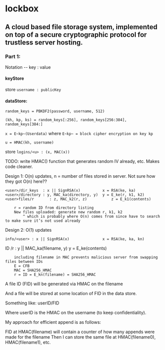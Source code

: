 # lockbox

## A cloud based file storage system, implemented on top of a secure cryptographic protocol for trustless server hosting.

### Part 1:

Notation -- key : value

#### keyStore
store `username : publicKey`

#### dataStore:
`random_keys = PBKDF2(password, username, 512)`

`(kh, kp, ks) = random_keys[:256], random_keys[256:384], random_keys[384:]`

`x = E~kp~(Userdata)` where `E~kp~ = block cipher encryption on key kp`

`u = HMAC(kh, username)`

store `logins/<u> : (x, MAC(x))`

TODO:
write HMAC() function that generates random IV already, etc. Makes code cleaner.


Design 1:
O(n) updates, n = number of files stored in server. Not sure how they got O(n) here??

	<user>/dir_keys  : x || SignRSA(x)			x = RSA(ke, ka)
	<user>/directory : y, MAC_ka(directory, y)	y = E_ke(r, k1, k2)
	<user>files/r	    : z, MAC_k2(r, z)			z = E_k1(contents)

		r = random ID from directory listing
		New files uploaded: generate new random r, k1, k2
			^ which is probably where O(n) comes from since have to search to make sure it’s not used already

Design 2:
O(1) updates

	info/<user> : x || SignRSA(x)     			x = RSA(ke, ka, kn)
ID	<user>/r	    : y || MAC_ka(filename, y)		y = E_ke(contents)

		including filename in MAC prevents malicious server from swapping files between IDs
		E = CFB
		MAC = SHA256_HMAC
		r = ID = E_kn(filename) = SHA256_HMAC



A file ID (FID) will be generated via HMAC on the filename

And a file will be stored at some location of FID in the data store.

Something like:
userID/FID

Where userID is the HMAC on the username (to keep confidentiality).

My approach for efficient append is as follows:

FID at HMAC(filename) will contain a counter of how many appends were made for the filename
Then I can store the same file at HMAC(filename0), HMAC(filename1), etc.

